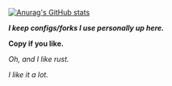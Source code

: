 
[![Anurag's GitHub stats](https://github-readme-stats.vercel.app/api?username=Liam-Malone&count_private=true&theme=tokyonight)](https://github.com/anuraghazra/github-readme-stats)


***I keep configs/forks I use personally up here.***

**Copy if you like.**

*Oh, and I like rust.*

*I like it a lot.*


<!---
Liam-Malone/Liam-Malone is a ✨ special ✨ repository because its `README.md` (this file) appears on your GitHub profile.
You can click the Preview link to take a look at your changes.
--->
